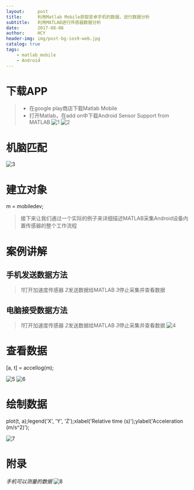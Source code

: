 ```yaml
---
layout:     post
title:      利用Matlab Mobile获取安卓手机的数据，进行数据分析
subtitle:   利用MATLAB进行传感器数据分析
date:       2017-08-06
author:     HCY
header-img: img/post-bg-ios9-web.jpg
catalog: true
tags:
    - matlab_mobile
    - Android
---
```


# 下载APP
>* 在google play商店下载Matlab Mobile
>* 打开Matlab，在add on中下载Android Sensor Support from MATLAB
![1](https://Ceneses.github.io/img/2018_08_06_1.png)
![2](https://Ceneses.github.io/img/2018_08_06_2.png)
# 机脑匹配
![3](https://Ceneses.github.io/img/2018_08_06_3.png)
# 建立对象

m = mobiledev;

>接下来让我们通过一个实际的例子来详细描述MATLAB采集Android设备内置传感器的整个工作流程
# 案例讲解
## 手机发送数据方法
>*1*打开加速度传感器
>*2*发送数据给MATLAB
>*3*停止采集并查看数据
## 电脑接受数据方法
>*1*打开加速度传感器
>*2*发送数据给MATLAB
>*3*停止采集并查看数据
![4](https://Ceneses.github.io/img/2018_08_06_4.png)
# 查看数据

\[a, t\] = accellog(m);

![5](https://Ceneses.github.io/img/2018_08_06_5.png)
![6](https://Ceneses.github.io/img/2018_08_06_6.png)
# 绘制数据

plot(t, a);legend('X', 'Y', 'Z');xlabel('Relative time (s)');ylabel('Acceleration (m/s^2)');

![7](https://Ceneses.github.io/img/2018_08_06_7.png)
# 附录
*手机可以测量的数据*
![8](https://Ceneses.github.io/img/2018_08_06_8.png)
